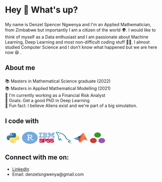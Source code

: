 <h1 align="left">Hey 👋 What's up?</h1>

###

<p align="left">My name is Denzel Spencer Ngwenya and I'm an Applied Mathematician, from Zimbabwe but importantly I am a citizen of the world 🌍. I would like to think of myself as a Data enthusiast and I am passionate about Machine Learning, Deep Learning and most non-difficult coding stuff 👨‍💻. I almost studied Computer Science and I don't know what happened but we are here now 😆 .</p>

###

<h2 align="left">About me</h2>

###

<p align="left"> 📚 Masters in Mathematical Science graduate (2022) <br> 📚 Masters in Applied Mathematical Modelling (2021)<br> 🏢 I'm currently working as a Financial Risk Analyst<br>🎯 Goals: Get a good PhD in Deep Learning<br>🎲 Fun fact: I believe Aliens exist and we're part of a big simulation.</p>

###

<h2 align="left">I code with</h2>

###

<div align="left">
  <img src="https://github.com/devicons/devicon/blob/v2.15.1/icons/python/python-original.svg" height="40" width="52" alt="python logo"  />
  <img src="https://github.com/devicons/devicon/blob/v2.15.1/icons/rstudio/rstudio-original.svg" height="40" width="52" alt="rstudio logo"  />
  <img src="https://github.com/devicons/devicon/blob/v2.15.1/icons/spss/spss-original.svg" height="40" width="52" alt="spss logo"  />
  <img src="https://github.com/devicons/devicon/blob/v2.15.1/icons/mysql/mysql-original.svg" height="40" width="52" alt="sql logo"  />
  <img src="https://github.com/devicons/devicon/blob/v2.15.1/icons/matlab/matlab-original.svg" height="40" width="52" alt="matlab logo"  />
  <img src="https://github.com/devicons/devicon/blob/v2.15.1/icons/julia/julia-original.svg" height="40" width="52" alt="julia logo"  />
</div>

###
<h2 align="left">Connect with me on:</h2>
<ul>
  <li> <a href="https://www.linkedin.com/in/denzel-spencer-ngwenya/">LinkedIn</a>
  <li> Email: denzelsngwenya@gmail.com
</ul>
